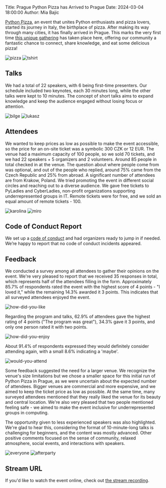 Title: Prague Python Pizza has Arrived to Prague
Date: 2024-03-04 18:00:00
Author: Mia Bajic

[Python Pizza](https://python.pizza/), an event that unites Python enthusiasts and pizza lovers, started its journey in Italy, the birthplace of pizza. After making its way through many cities, it has finally arrived in Prague. 
This marks the very first time [this unique gathering](https://prague.python.pizza/) has taken place here, offering our community a fantastic chance to connect, share knowledge, and eat some delicious pizza!

![pizza]({static}/images/ppp/pizza.jpeg)
![tshirt]({static}/images/ppp/tshirt.jpeg)


## Talks
We had a total of 22 speakers, with 6 being first-time presenters. Our schedule included two keynotes, each 30 minutes long, while the other talks were kept to 10 minutes. The concept of short talks aims to expand knowledge and keep the audience engaged without losing focus or attention.

![bilge]({static}/images/ppp/bilge.jpeg)
![lukasz]({static}/images/ppp/lukasz.jpeg)


## Attendees 
We wanted to keep prices as low as possible to make the event accessible, so the price for an on-site ticket was a symbolic 300 CZK or 12 EUR.
The venue had a maximum capacity of 100 people, so we sold 70 tickets, and we had 22 speakers + 5 organizers and 2 volunteers. Around 85 people in total checked in at the venue. The question about where people come from was optional, and out of the people who replied, around 75% came from the Czech Republic and 25% from abroad. A significant number of attendees are from Krakow, Poland.
We tried promoting the event in different social circles and reaching out to a diverse audience. We gave free tickets to PyLadies and CyberLadies, non-profit organizations supporting underrepresented groups in IT.
Remote tickets were for free, and we sold an equal amount of remote tickets - 100.

![karolina]({static}/images/ppp/karolina.jpeg)
![miro]({static}/images/ppp/miro.jpeg)

## Code of Conduct Report
We set up a [code of conduct](https://prague.python.pizza/#coc) and had organizers ready to jump in if needed. We’re happy to report that no code of conduct incidents appeared.

## Feedback
We conducted a survey among all attendees to gather their opinions on the event. We're very pleased to report that we received 35 responses in total, which represents half of the attendees filling in the form.
Approximately 85.7% of respondents rated the event with the highest score of 4 points - "I loved it," while the remaining 14.3% awarded it 3 points. This indicates that all surveyed attendees enjoyed the event.

![how-did-you-like]({static}/images/ppp/how-did-you-like.png)

Regarding the program and talks, 62.9% of attendees gave the highest rating of 4 points ("The program was great"), 34.3% gave it 3 points, and only one person rated it with two points.

![how-did-you-enjoy]({static}/images/ppp/how-did-you-enjoy.png)


About 91.4% of respondents expressed they would definitely consider attending again, with a small 8.6% indicating a 'maybe'.

![would-you-attend]({static}/images/ppp/would-you-attend.png)

Some feedback suggested the need for a larger venue. We recognize the venue's size limitations but we chose a smaller space for this initial run of Python Pizza in Prague, as we were uncertain about the expected number of attendees. Bigger venues are commercial and more expensive, and we aimed to keep the ticket price as low as possible.
At the same time, many surveyed attendees mentioned that they really liked the venue for its beauty and central location.
We're also very pleased that two people mentioned feeling safe - we aimed to make the event inclusive for underrepresented groups in computing.

The opportunity given to less experienced speakers was also highlighted. We're glad to hear this, considering the format of 10-minute-long talks is challenging for beginners, and the content was mostly advanced.
Other positive comments focused on the sense of community, relaxed atmosphere, social events, and interactions with speakers.

![everyone]({static}/images/ppp/everyone.jpeg)
![afterparty]({static}/images/ppp/afterparty.jpeg)

## Stream URL 
If you'd like to watch the event online, check out [the stream recording](https://www.youtube.com/watch?v=KdFXjYURlws).